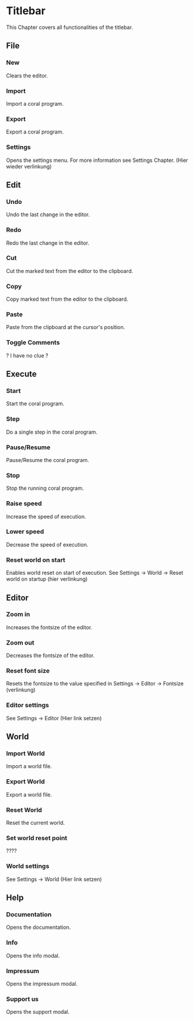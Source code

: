# Titlebar

This Chapter covers all functionalities of the titlebar.

## File

### New

Clears the editor.

### Import

Import a coral program.

### Export

Export a coral program.

### Settings

Opens the settings menu. For more information see Settings Chapter. (Hier wieder verlinkung)

## Edit

### Undo

Undo the last change in the editor.

### Redo

Redo the last change in the editor.

### Cut

Cut the marked text from the editor to the clipboard.

### Copy

Copy marked text from the editor to the clipboard.

### Paste

Paste from the clipboard at the cursor's position.

### Toggle Comments

? I have no clue ?

## Execute

### Start

Start the coral program.

### Step

Do a single step in the coral program.

### Pause/Resume

Pause/Resume the coral program.

### Stop

Stop the running coral program.

### Raise speed

Increase the speed of execution.

### Lower speed

Decrease the speed of execution.

### Reset world on start

Enables world reset on start of execution. See Settings -> World -> Reset world on startup (hier verlinkung)

## Editor

### Zoom in

Increases the fontsize of the editor.

### Zoom out

Decreases the fontsize of the editor.

### Reset font size

Resets the fontsize to the value specified in Settings -> Editor -> Fontsize (verlinkung)

### Editor settings

See Settings -> Editor (Hier link setzen)

## World

### Import World

Import a world file.

### Export World

Export a world file.

### Reset World

Reset the current world.

### Set world reset point

????

### World settings

See Settings -> World (Hier link setzen)

## Help

### Documentation

Opens the documentation.

### Info

Opens the info modal.

### Impressum

Opens the impressum modal.

### Support us

Opens the support modal.
